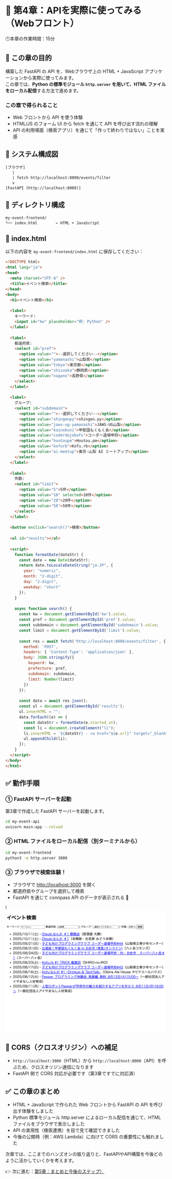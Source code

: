 # 📘 第4章：APIを実際に使ってみる（Webフロント）
🕒本章の作業時間：15分

## 🎯 この章の目的
構築した FastAPI の API を、Webブラウザ上の HTML + JavaScript アプリケーションから実際に使ってみます。  
この章では、**Python の標準モジュール `http.server` を用いて、HTML ファイルをローカル配信**する方法で進めます。

### この章で得られること

* Web フロントから API を使う体験
* HTML/JS のフォーム UI から fetch を通じて API を呼び出す流れの理解
* API の利用場面（検索アプリ）を通じて「作って終わりではない」ことを実感

## 🧭 システム構成図

```plaintext
[ブラウザ]
   |
   | fetch http://localhost:8000/events/filter
   v
[FastAPI (http://localhost:8000)]
```

## 🧱 ディレクトリ構成

```plaintext
my-event-frontend/
└── index.html        ← HTML + JavaScript
```

## 📄 index.html
以下の内容を `my-event-frontend/index.html` に保存してください：

```html
<!DOCTYPE html>
<html lang="ja">
<head>
  <meta charset="UTF-8" />
  <title>イベント検索</title>
</head>
<body>
  <h1>イベント検索</h1>

  <label>
    キーワード:
    <input id="kw" placeholder="例: Python" />
  </label>

  <label>
    都道府県:
    <select id="pref">
      <option value="">--選択してください--</option>
      <option value="yamanashi">山梨県</option>
      <option value="tokyo">東京都</option>
      <option value="shizuoka">静岡県</option>
      <option value="nagano">長野県</option>
    </select>
  </label>

  <label>
    グループ:
    <select id="subdomain">
      <option value="">--選択してください--</option>
      <option value="shingenpy">shingen.py</option>
      <option value="jaws-ug-yamanashi">JAWS-UG山梨</option>
      <option value="kainokuni">甲斐国もくもく会</option>
      <option value="coderdojokofu">コーダー道場甲府</option>
      <option value="houtoupm">Houtou.pm</option>
      <option value="kofurb">Kofu.rb</option>
      <option value="ai-meetup">東京-山梨 AI ミートアップ</option>
    </select>
  </label>

  <label>
    件数:
    <select id="limit">
      <option value="5">5件</option>
      <option value="10" selected>10件</option>
      <option value="20">20件</option>
      <option value="50">50件</option>
    </select>
  </label>

  <button onclick="search()">検索</button>

  <ul id="results"></ul>

  <script>
    function formatDate(dateStr) {
      const date = new Date(dateStr);
      return date.toLocaleDateString("ja-JP", {
        year: "numeric",
        month: "2-digit",
        day: "2-digit",
        weekday: "short"
      });
    }

    async function search() {
      const kw = document.getElementById('kw').value;
      const pref = document.getElementById('pref').value;
      const subdomain = document.getElementById('subdomain').value;
      const limit = document.getElementById('limit').value;

      const res = await fetch('http://localhost:8000/events/filter', {
        method: 'POST',
        headers: { 'Content-Type': 'application/json' },
        body: JSON.stringify({
          keyword: kw,
          prefecture: pref,
          subdomain: subdomain,
          limit: Number(limit)
        })
      });

      const data = await res.json();
      const ul = document.getElementById('results');
      ul.innerHTML = "";
      data.forEach((e) => {
        const dateStr = formatDate(e.started_at);
        const li = document.createElement("li");
        li.innerHTML = `${dateStr} - <a href="${e.url}" target="_blank">${e.title}</a>（${e.place ?? '場所未定'}）`;
        ul.appendChild(li);
      });
    }
  </script>
</body>
</html>
```

## ✅ 動作手順

### ① FastAPI サーバーを起動
第3章で作成した FastAPI サーバーを起動します。
```bash
cd my-event-api
uvicorn main:app --reload
```

### ② HTML ファイルをローカル配信（別ターミナルから）
```bash
cd my-event-frontend
python3 -m http.server 3000
```

### ③ ブラウザで検索体験！

* ブラウザで [http://localhost:3000](http://localhost:3000) を開く
* 都道府県やグループを選択して検索
* FastAPI を通じて connpass API のデータが表示される 🎉

!![イベント検索画面](images/event-app-sample.png)

## 🧩 CORS（クロスオリジン）への補足
* `http://localhost:3000`（HTML）から `http://localhost:8000`（API）を呼ぶため、クロスオリジン通信になります
* FastAPI 側で CORS 対応が必要です（第3章ですでに対応済）

## ✅ この章のまとめ

* HTML + JavaScript で作られた Web フロントから FastAPI の API を呼び出す体験をしました
* Python 標準モジュール http.server によるローカル配信を通じて、HTML ファイルをブラウザで表示しました
* API の実用性（検索連携）を目で見て確認できました
* 今後の公開時（例：AWS Lambda）に向けて CORS の重要性にも触れました

次章では、ここまでのハンズオンの振り返りと、FastAPIやAPI構築を今後どのように活かしていくかを考えます。

👉 次に進む：[第5章：まとめと今後のステップ）](5_summary.md)
